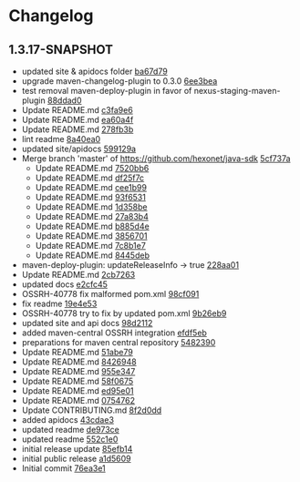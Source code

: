 # Changelog

## 1.3.17-SNAPSHOT
* updated site &amp; apidocs folder [ba67d79](https://github.com/hexonet/java-sdk/commit/ba67d79892f744cde906b52f0ff5ee0c93c38027)
* upgrade maven-changelog-plugin to 0.3.0 [6ee3bea](https://github.com/hexonet/java-sdk/commit/6ee3beab7b10a567982194af3106c23c91049692)
* test removal maven-deploy-plugin in favor of nexus-staging-maven-plugin [88ddad0](https://github.com/hexonet/java-sdk/commit/88ddad0160b141a003d000a0468e8fc7fb8ad893)
* Update README.md [c3fa9e6](https://github.com/hexonet/java-sdk/commit/c3fa9e68a7e4573d4f0962b4adebe9c300b9d51c)
* Update README.md [ea60a4f](https://github.com/hexonet/java-sdk/commit/ea60a4f4ddb556eef16966674184eef3e617cf2d)
* Update README.md [278fb3b](https://github.com/hexonet/java-sdk/commit/278fb3b932ee51285af9ee78ab3237336b0ba344)
* lint readme [8a40ea0](https://github.com/hexonet/java-sdk/commit/8a40ea0fc19cd68424d918d797c347a6203eaf31)
* updated site/apidocs [599129a](https://github.com/hexonet/java-sdk/commit/599129a86506ef745595ab15e6d68bdc699e395f)
* Merge branch &#39;master&#39; of https://github.com/hexonet/java-sdk [5cf737a](https://github.com/hexonet/java-sdk/commit/5cf737abcfc7bddc0a97de19bd47d7c37a3d655b)
    * Update README.md [7520bb6](https://github.com/hexonet/java-sdk/commit/7520bb6528f8d39032611e779401c48ca755c6b8)
    * Update README.md [df25f7c](https://github.com/hexonet/java-sdk/commit/df25f7cd5c54d4d0c25f1d664aceaf06c3fc36ed)
    * Update README.md [cee1b99](https://github.com/hexonet/java-sdk/commit/cee1b9967296cbd910902a974b7c6ab4c039f9ab)
    * Update README.md [93f6531](https://github.com/hexonet/java-sdk/commit/93f6531497e29de56f3f5ccfe8e2bed80082aa5c)
    * Update README.md [1d358be](https://github.com/hexonet/java-sdk/commit/1d358beadb59fba5804abf684b6b7bf52fe9c579)
    * Update README.md [27a83b4](https://github.com/hexonet/java-sdk/commit/27a83b4d8a3547c01ae1fcb73c35b914abeb7a4d)
    * Update README.md [b885d4e](https://github.com/hexonet/java-sdk/commit/b885d4e7c84064dea80f0b4d500530e600b867f1)
    * Update README.md [3856701](https://github.com/hexonet/java-sdk/commit/3856701ac7851f7a61853d595a90adad3575311a)
    * Update README.md [7c8b1e7](https://github.com/hexonet/java-sdk/commit/7c8b1e72e795f169278e934d4d9a24e49b815c7a)
    * Update README.md [8445deb](https://github.com/hexonet/java-sdk/commit/8445debe439d2323cfdd7c1420b7682705ff7834)
* maven-deploy-plugin: updateReleaseInfo -&gt; true [228aa01](https://github.com/hexonet/java-sdk/commit/228aa01a58d18fec70f245374231ecef151344ba)
* Update README.md [2cb7263](https://github.com/hexonet/java-sdk/commit/2cb7263f9b1f66e1077f85c207792b642caa9d8c)
* updated docs [e2cfc45](https://github.com/hexonet/java-sdk/commit/e2cfc45d51223ebfe2723cb876d43531354ab694)
* OSSRH-40778 fix malformed pom.xml [98cf091](https://github.com/hexonet/java-sdk/commit/98cf091a62e3efa25d7fcbe3a5210aee06c553cb)
* fix readme [19e4e53](https://github.com/hexonet/java-sdk/commit/19e4e537aa710a1bd30db1532443097d561f7238)
* OSSRH-40778 try to fix by updated pom.xml [9b26eb9](https://github.com/hexonet/java-sdk/commit/9b26eb9e01e376ce438c61029fbc93385e8a5def)
* updated site and api docs [98d2112](https://github.com/hexonet/java-sdk/commit/98d211287ee1c9c68cc3e63c6b95e358aeb3c236)
* added maven-central OSSRH integration [efdf5eb](https://github.com/hexonet/java-sdk/commit/efdf5ebeb1adf700de85bb46bebde8e499920276)
* preparations for maven central repository [5482390](https://github.com/hexonet/java-sdk/commit/54823905f09857f61a0c9c24d9057bbacd7f3ad7)
* Update README.md [51abe79](https://github.com/hexonet/java-sdk/commit/51abe791cd983846ffd6a7ae3a899f604a112538)
* Update README.md [8426948](https://github.com/hexonet/java-sdk/commit/8426948d0372354c2358f9afe732d9a935404700)
* Update README.md [955e347](https://github.com/hexonet/java-sdk/commit/955e34758c6090c96a44190dffee684943e7f30c)
* Update README.md [58f0675](https://github.com/hexonet/java-sdk/commit/58f0675f379ff9e3655152881f2a2ed4b350bff8)
* Update README.md [ed95e01](https://github.com/hexonet/java-sdk/commit/ed95e01d9ed5bf531a7b7388d2eb06c3717e290e)
* Update README.md [0754762](https://github.com/hexonet/java-sdk/commit/075476233654852d3deb88f4694f1ba0c675933a)
* Update CONTRIBUTING.md [8f2d0dd](https://github.com/hexonet/java-sdk/commit/8f2d0dd1f563d575cc16842f5be1f61cd2dae308)
* added apidocs [43cdae3](https://github.com/hexonet/java-sdk/commit/43cdae3fe0bfbef66c8690c4c96deada1d8ca723)
* updated readme [de973ce](https://github.com/hexonet/java-sdk/commit/de973cee32fc08c05af19a2ddfc8d1f5cec434be)
* updated readme [552c1e0](https://github.com/hexonet/java-sdk/commit/552c1e0849c0ae16a286212fdf23221463ca5f6d)
* initial release update [85efb14](https://github.com/hexonet/java-sdk/commit/85efb14cca5ef88c8330345cd57a61db1d9c6279)
* initial public release [a1d5609](https://github.com/hexonet/java-sdk/commit/a1d560969ab2ba4284fe3ea1b8038b2aa36b9519)
* Initial commit [76ea3e1](https://github.com/hexonet/java-sdk/commit/76ea3e1605515afd59c6a33c9276a7eabcd6a597)

